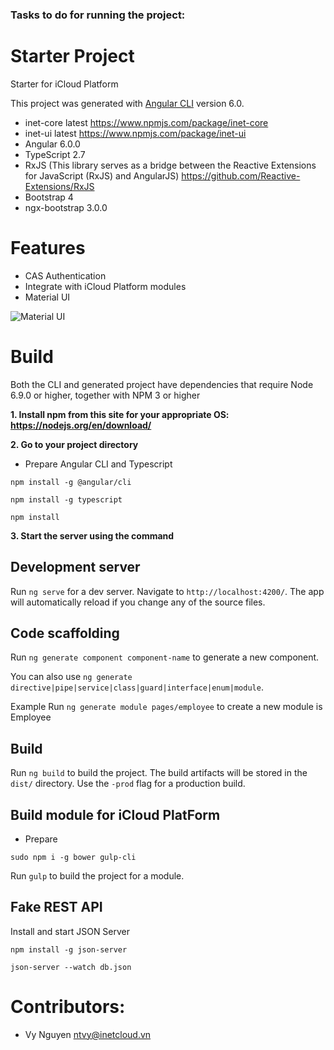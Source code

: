 ### Tasks to do for running the project:
Starter Project
===
Starter for iCloud Platform

This project was generated with [Angular CLI](https://github.com/angular/angular-cli) version 6.0.

- inet-core latest 
https://www.npmjs.com/package/inet-core
- inet-ui latest 
https://www.npmjs.com/package/inet-ui
- Angular 6.0.0
- TypeScript 2.7
- RxJS (This library serves as a bridge between the Reactive Extensions for JavaScript (RxJS) and AngularJS)
https://github.com/Reactive-Extensions/RxJS
- Bootstrap 4 
- ngx-bootstrap 3.0.0


Features
===
- CAS Authentication
- Integrate with iCloud Platform modules
- Material UI 

![Material UI](http://cdn.inetcloud.vn/data/api/git/material-ui.png)

Build
===

Both the CLI and generated project have dependencies that require Node 6.9.0 or higher, together with NPM 3 or higher

**1.	Install npm from this site for your appropriate OS:  https://nodejs.org/en/download/**

**2.	Go to your project directory**


- Prepare Angular CLI and Typescript
```
npm install -g @angular/cli

npm install -g typescript

npm install
```

**3.	Start the server using the command**

## Development server

Run `ng serve` for a dev server. Navigate to `http://localhost:4200/`. The app will automatically reload if you change any of the source files.

## Code scaffolding

Run `ng generate component component-name` to generate a new component.

You can also use `ng generate directive|pipe|service|class|guard|interface|enum|module`.

Example Run `ng generate module pages/employee` to create a new module is Employee

## Build

Run `ng build` to build the project. The build artifacts will be stored in the `dist/` directory. Use the `-prod` flag for a production build.

## Build module for iCloud PlatForm

- Prepare  
```
sudo npm i -g bower gulp-cli
```
Run `gulp` to build the project for a module.

##  Fake REST API
Install and start JSON Server 
```
npm install -g json-server
```
```
json-server --watch db.json
```

Contributors:
===
- Vy Nguyen <ntvy@inetcloud.vn>
